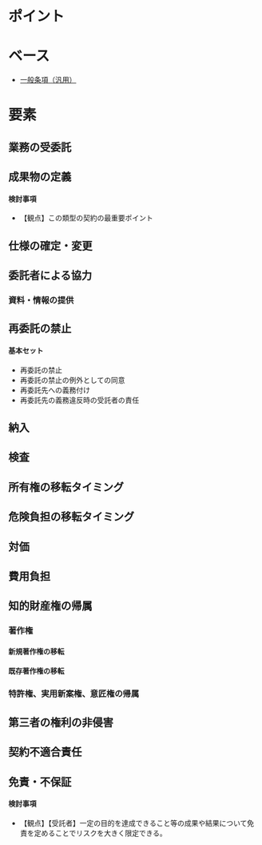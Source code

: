 # ポイント

# ベース
- [一般条項（汎用）](https://github.com/katax/contract-manuals/blob/master/framework/%E4%B8%80%E8%88%AC%E6%9D%A1%E9%A0%85%EF%BC%88%E6%B1%8E%E7%94%A8%EF%BC%89)

# 要素

## 業務の受委託

## 成果物の定義
#### 検討事項
- 【観点】この類型の契約の最重要ポイント

## 仕様の確定・変更

## 委託者による協力
### 資料・情報の提供

## 再委託の禁止
#### 基本セット
- 再委託の禁止
- 再委託の禁止の例外としての同意  
- 再委託先への義務付け
- 再委託先の義務違反時の受託者の責任

## 納入

## 検査

## 所有権の移転タイミング

## 危険負担の移転タイミング

## 対価

## 費用負担

## 知的財産権の帰属
### 著作権
#### 新規著作権の移転
#### 既存著作権の移転

### 特許権、実用新案権、意匠権の帰属

## 第三者の権利の非侵害

## 契約不適合責任

## 免責・不保証
#### 検討事項
- 【観点】【受託者】一定の目的を達成できること等の成果や結果について免責を定めることでリスクを大きく限定できる。



